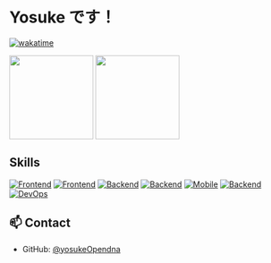 # Yosuke です！

[![wakatime](https://wakatime.com/badge/user/8643c4c8-39bf-4fb0-ab2e-d4f5970ea787.svg)](https://wakatime.com/@8643c4c8-39bf-4fb0-ab2e-d4f5970ea787)

<!-- ![Top Langs](https://github-readme-stats-tau-livid-19.vercel.app
/api/top-langs/?username=yosukeOpendna&layout=compact&theme=radical) -->

<p align="left">
    <img align="center" height="150px" src="https://github-readme-stats-tau-livid-19.vercel.app
/api/top-langs/?username=yosukeOpendna&hide=css,scss,makefile,html&layout=compact&theme=radical">
    <img align="center" height="150px" src="https://github-readme-stats-tau-livid-19.vercel.app
/api?username=yosukeOpendna&count_private=true&show_icons=true&theme=radical">
</p>
<!-- ![trophy](https://github-profile-trophy.vercel.app/?username=yosukeOpendna) -->

## Skills

[![Frontend](https://skillicons.dev/icons?i=html,css,sass,js,ts)](https://skillicons.dev)
[![Frontend](https://skillicons.dev/icons?i=react,nextjs,jquery)](https://skillicons.dev)
[![Backend](https://skillicons.dev/icons?i=js,ts,ruby)](https://skillicons.dev)
[![Backend](https://skillicons.dev/icons?i=rails)](https://skillicons.dev)
[![Mobile](https://skillicons.dev/icons?i=swift)](https://skillicons.dev)
[![Backend](https://skillicons.dev/icons?i=firebase)](https://skillicons.dev)
[![DevOps](https://skillicons.dev/icons?i=git,github)](https://skillicons.dev)

## 📫 Contact

- GitHub: [@yosukeOpendna](https://github.com/yosukeOpendna)
  <!-- - Twitter: [@yourtwitter](https://twitter.com/yourtwitter) -->
  <!-- - LinkedIn: [Your Name](https://www.linkedin.com/in/yourprofile) -->
